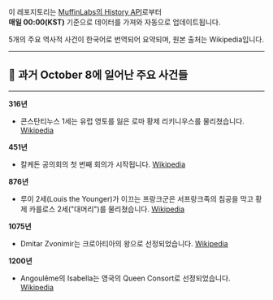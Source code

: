 

이 레포지토리는 [MuffinLabs의 History API](https://history.muffinlabs.com/date)로부터  
**매일 00:00(KST)** 기준으로 데이터를 가져와 자동으로 업데이트됩니다.

5개의 주요 역사적 사건이 한국어로 번역되어 요약되며, 원본 출처는 Wikipedia입니다.

---

## 📅 과거 **October 8**에 일어난 주요 사건들

---
**316년**
- 콘스탄티누스 1세는 유럽 영토를 잃은 로마 황제 리키니우스를 물리쳤습니다.  [Wikipedia](https://wikipedia.org/wiki/Battle_of_Cibalae)

**451년**
- 칼케돈 공의회의 첫 번째 회의가 시작됩니다.  [Wikipedia](https://wikipedia.org/wiki/Council_of_Chalcedon)

**876년**
- 루이 2세(Louis the Younger)가 이끄는 프랑크군은 서프랑크족의 침공을 막고 황제 카를로스 2세("대머리")를 물리쳤습니다.  [Wikipedia](https://wikipedia.org/wiki/Battle_of_Andernach_(876))

**1075년**
- Dmitar Zvonimir는 크로아티아의 왕으로 선정되었습니다.  [Wikipedia](https://wikipedia.org/wiki/Demetrius_Zvonimir_of_Croatia)

**1200년**
- Angoulême의 Isabella는 영국의 Queen Consort로 선정되었습니다.  [Wikipedia](https://wikipedia.org/wiki/Isabella_of_Angoul%C3%AAme)
